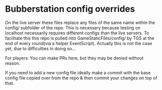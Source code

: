 # Bubberstation config overrides
On the live server these files replace any files of the same name within the config/ subfolder of the repo. 
This is necessary because testing on localhost necessarily requires different configs than the live servers.
To facilitate this this repo is pulled into GameStaticFiles/config/ by TGS at the end of every round(via a helper EventScript).
Actually this is not the case yet, due to difficulties in doing so...

For players: You can make PRs here, but they may be denied without reason.

If you need to add a new config file ideally make a commit with the base config file copied over from the repo & then commit your changes on top of that.
